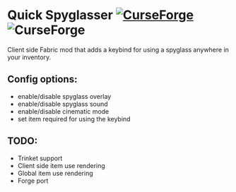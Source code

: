 # Quick Spyglasser [![CurseForge](http://cf.way2muchnoise.eu/full_494512_downloads.svg)](https://www.curseforge.com/minecraft/mc-mods/expanvils "Quick Spyglasser on CurseForge") ![CurseForge](http://cf.way2muchnoise.eu/versions/494512.svg)

Client side Fabric mod that adds a keybind for using a spyglass anywhere in your inventory.

## Config options:
- enable/disable spyglass overlay
- enable/disable spyglass sound
- enable/disable cinematic mode
- set item required for using the keybind

## TODO:
- Trinket support
- Client side item use rendering
- Global item use rendering
- Forge port
